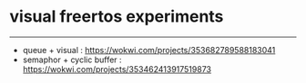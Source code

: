# visual freertos experiments
---
-  queue + visual : https://wokwi.com/projects/353682789588183041
-  semaphor + cyclic buffer : https://wokwi.com/projects/353462413917519873

